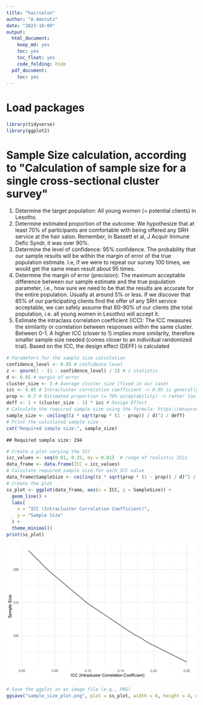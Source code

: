 ```yaml
---
title: "hairsalon"
author: "A.Amstutz"
date: "2023-10-09"
output:
  html_document:
    keep_md: yes
    toc: yes
    toc_float: yes
    code_folding: hide
  pdf_document:
    toc: yes
---
```


# Load packages

```r
library(tidyverse)
library(ggplot2)
```

# Sample Size calculation, according to "Calculation of sample size for a single cross-sectional cluster survey"
1) Determine the target population: All young women (= potential clients) in Lesotho.
2) Determine estimated proportion of the outcome: We hypothesize that at least 70% of participants are comfortable with being offered any SRH service at the hair salon. Remember, in Bassett et al, J Acquir Immune Defic Syndr, it was over 90%.
3) Determine the level of confidence: 95% confidence. The probability that our sample results will be within the margin of error of the true population estimate. I.e, if we were to repeat our survey 100 times, we would get the same mean result about 95 times.
4) Determine the margin of error (precision): The maximum acceptable difference between our sample estimate and the true population parameter, i.e., how sure we need to be that the results are accurate for the entire population. Usually at around 5% or less. If we discover that 85% of our participating clients find the offer of any SRH service acceptable, we can safely assume that 80-90% of our clients (the total population, i.e. all young women in Lesotho) will accept it.
5) Estimate the intraclass correlation coefficient (ICC): The ICC measures the similarity or correlation between responses within the same cluster. Between 0-1. A higher ICC (closer to 1) implies more similarity, therefore smaller sample size needed (comes closer to an individual randomized trial). Based on the ICC, the design effect (DEFF) is calculated


```r
# Parameters for the sample size calculation
confidence_level <- 0.95 # confidence level
z <- qnorm(1 - (1 - confidence_level) / 2) # z statistic
d <- 0.05 # margin of error
cluster_size <- 3 # Average cluster size (fixed in our case)
icc <- 0.05 # Intracluster correlation coefficient -> 0.05 is generally a safe bet (but see below, plot): https://dcricollab.dcri.duke.edu/sites/NIHKR/KR/Intraclass_Correlation_Coefficient_Cheat_Sheet_March_15_2020.pdf 
prop <- 0.7 # Estimated proportion (= 70% acceptability) -> rather low! The higher, the lower the sample size needed.
deff <- 1 + (cluster_size - 1) * icc # Design Effect
# Calculate the required sample size using the formula: https://mnsurvey.nutritionintl.org/categories/13
sample_size <- ceiling((z * sqrt(prop * (1 - prop)) / d)^2 / deff)
# Print the calculated sample size
cat("Required sample size:", sample_size)
```

```
## Required sample size: 294
```

```r
# Create.a plot varying the ICC
icc_values <- seq(0.01, 0.25, by = 0.01)  # range of realistic ICCs
data_frame <- data.frame(ICC = icc_values)
# Calculate required sample size for each ICC value
data_frame$SampleSize <- ceiling((z * sqrt(prop * (1 - prop)) / d)^2 / (1 + (cluster_size - 1) * data_frame$ICC))
# Create the plot
ss_plot <- ggplot(data_frame, aes(x = ICC, y = SampleSize)) +
  geom_line() +
  labs(
    x = "ICC (Intracluster Correlation Coefficient)",
    y = "Sample Size"
  ) +
  theme_minimal()
print(ss_plot)
```

![](sample-size_files/figure-html/unnamed-chunk-1-1.png)<!-- -->

```r
# Save the ggplot as an image file (e.g., PNG)
ggsave("sample_size_plot.png", plot = ss_plot, width = 6, height = 4, units = "in")
```

